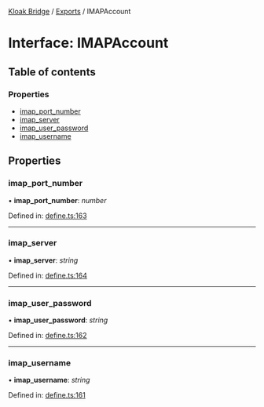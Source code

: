 [Kloak Bridge](../README.md) / [Exports](../modules.md) / IMAPAccount

# Interface: IMAPAccount

## Table of contents

### Properties

- [imap\_port\_number](imapaccount.md#imap_port_number)
- [imap\_server](imapaccount.md#imap_server)
- [imap\_user\_password](imapaccount.md#imap_user_password)
- [imap\_username](imapaccount.md#imap_username)

## Properties

### imap\_port\_number

• **imap\_port\_number**: *number*

Defined in: [define.ts:163](https://github.com/CoNET-project/kloak-bridge/blob/31a272e/src/define.ts#L163)

___

### imap\_server

• **imap\_server**: *string*

Defined in: [define.ts:164](https://github.com/CoNET-project/kloak-bridge/blob/31a272e/src/define.ts#L164)

___

### imap\_user\_password

• **imap\_user\_password**: *string*

Defined in: [define.ts:162](https://github.com/CoNET-project/kloak-bridge/blob/31a272e/src/define.ts#L162)

___

### imap\_username

• **imap\_username**: *string*

Defined in: [define.ts:161](https://github.com/CoNET-project/kloak-bridge/blob/31a272e/src/define.ts#L161)
